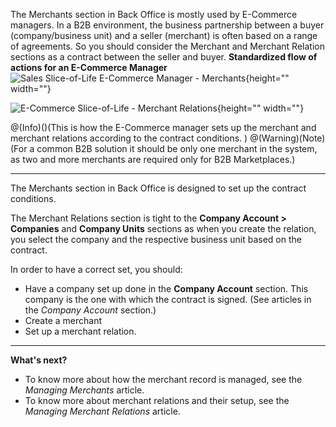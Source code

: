 The Merchants section in Back Office is mostly used by E-Commerce managers. In a B2B environment, the business partnership between a buyer (company/business unit) and a seller (merchant) is often based on a range of agreements. So you should consider the Merchant and Merchant Relation sections as a contract between the seller and buyer.
**Standardized flow of actions for an E-Commerce Manager**
![Sales Slice-of-Life E-Commerce Manager - Merchants](https://cdn.document360.io/9fafa0d5-d76f-40c5-8b02-ab9515d3e879/Images/Documentation/Sales%20Slice-of-Life%20E-Commerce%20Manager%20-%20Merchants.png){height="" width=""}

![E-Commerce Slice-of-Life - Merchant Relations](https://cdn.document360.io/9fafa0d5-d76f-40c5-8b02-ab9515d3e879/Images/Documentation/E-Commerce%20Slice-of-Life%20-%20Merchant%20Relations.png){height="" width=""}

@(Info)()(This is how the E-Commerce manager sets up the merchant and merchant relations according to the contract conditions. )
@(Warning)(Note)(For a common B2B solution it should be only one merchant in the system, as two and more merchants are required only for B2B Marketplaces.)
***
The Merchants section in Back Office is designed to set up the contract conditions.

The Merchant Relations section is tight to the **Company Account > Companies** and **Company Units** sections as when you create the relation, you select the company and the respective business unit based on the contract.

In order to have a correct set, you should:
* Have a company set up done in the **Company Account** section. This company is the one with which the contract is signed. (See articles in the _Company Account_ section.)
* Create a merchant
* Set up a merchant relation.
***
**What's next?**

* To know more about how the merchant record is managed, see the _Managing Merchants_ article.
* To know more about merchant relations and their setup, see the _Managing Merchant Relations_ article.